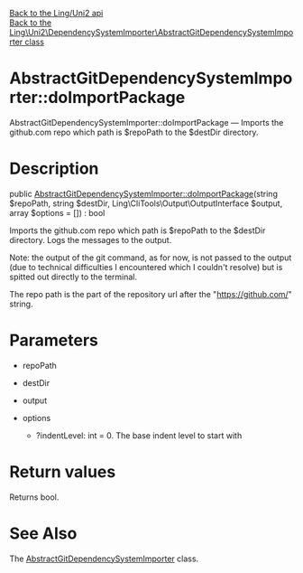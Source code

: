 [Back to the Ling/Uni2 api](https://github.com/lingtalfi/Uni2/blob/master/doc/api/Ling/Uni2.md)<br>
[Back to the Ling\Uni2\DependencySystemImporter\AbstractGitDependencySystemImporter class](https://github.com/lingtalfi/Uni2/blob/master/doc/api/Ling/Uni2/DependencySystemImporter/AbstractGitDependencySystemImporter.md)


AbstractGitDependencySystemImporter::doImportPackage
================



AbstractGitDependencySystemImporter::doImportPackage — Imports the github.com repo which path is $repoPath to the $destDir directory.




Description
================


public [AbstractGitDependencySystemImporter::doImportPackage](https://github.com/lingtalfi/Uni2/blob/master/doc/api/Ling/Uni2/DependencySystemImporter/AbstractGitDependencySystemImporter/doImportPackage.md)(string $repoPath, string $destDir, Ling\CliTools\Output\OutputInterface $output, array $options = []) : bool




Imports the github.com repo which path is $repoPath to the $destDir directory.
Logs the messages to the output.

Note: the output of the git command, as for now, is not passed to the output (due to technical
difficulties I encountered which I couldn't resolve) but is spitted out directly to the terminal.


The repo path is the part of the repository url after the "https://github.com/" string.




Parameters
================


- repoPath

    

- destDir

    

- output

    

- options

    - ?indentLevel: int = 0. The base indent level to start with


Return values
================

Returns bool.








See Also
================

The [AbstractGitDependencySystemImporter](https://github.com/lingtalfi/Uni2/blob/master/doc/api/Ling/Uni2/DependencySystemImporter/AbstractGitDependencySystemImporter.md) class.



